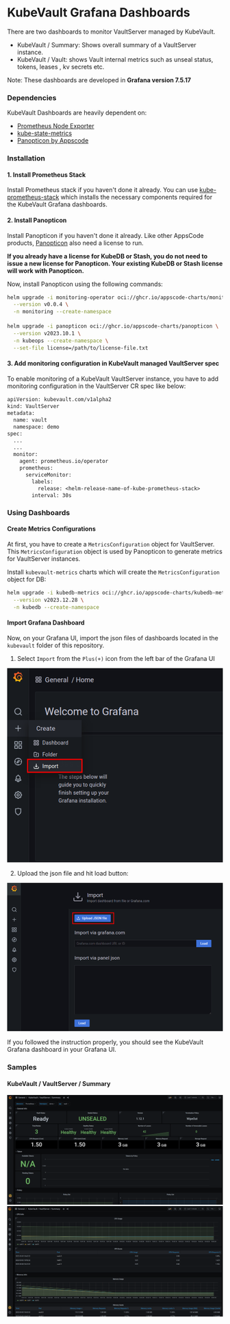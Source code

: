 # KubeVault Grafana Dashboards

There are two dashboards to monitor VaultServer managed by KubeVault.

- KubeVault / Summary: Shows overall summary of a VaultServer instance.
- KubeVault / Vault: shows Vault internal metrics such as unseal status, tokens, leases , kv secrets etc.

Note: These dashboards are developed in **Grafana version 7.5.17**

### Dependencies

KubeVault Dashboards are heavily dependent on:

- [Prometheus Node Exporter](https://github.com/prometheus/node_exporter)
- [kube-state-metrics](https://github.com/kubernetes/kube-state-metrics)
- [Panopticon by Appscode](https://byte.builders/blog/post/introducing-panopticon/)


### Installation

#### 1. Install Prometheus Stack

Install Prometheus stack if you haven't done it already. You can use [kube-prometheus-stack](https://artifacthub.io/packages/helm/prometheus-community/kube-prometheus-stack) which installs the necessary components required for the KubeVault Grafana dashboards.

#### 2. Install Panopticon

Install Panopticon if you haven't done it already. Like other AppsCode products, [Panopticon](https://byte.builders/blog/post/introducing-panopticon/) also need a license to run.

**If you already have a license for KubeDB or Stash, you do not need to issue a new license for Panopticon. Your existing KubeDB or Stash license will work with Panopticon.**

Now, install Panopticon using the following commands:

```bash
helm upgrade -i monitoring-operator oci://ghcr.io/appscode-charts/monitoring-operator \
  --version v0.0.4 \
  -n monitoring --create-namespace

helm upgrade -i panopticon oci://ghcr.io/appscode-charts/panopticon \
  --version v2023.10.1 \
  -n kubeops --create-namespace \
  --set-file license=/path/to/license-file.txt
```

#### 3. Add monitoring configuration in KubeVault managed VaultServer spec

To enable monitoring of a KubeVault VaultServer instance, you have to add monitoring configuration in the VaultServer CR spec like below:

```
apiVersion: kubevault.com/v1alpha2
kind: VaultServer
metadata:
  name: vault
  namespace: demo
spec:
  ...
  ...
  monitor:
    agent: prometheus.io/operator
    prometheus:
      serviceMonitor:
        labels:
          release: <helm-release-name-of-kube-prometheus-stack>
        interval: 30s
```

### Using Dashboards

#### Create  Metrics Configurations

At first, you have to create a `MetricsConfiguration` object for VaultServer. This `MetricsConfiguration` object is used by Panopticon to generate metrics for VaultServer instances.

Install `kubevault-metrics` charts which will create the `MetricsConfiguration` object for DB:

```bash
helm upgrade -i kubedb-metrics oci://ghcr.io/appscode-charts/kubedb-metrics \
  --version v2023.12.28 \
  -n kubedb --create-namespace
```

#### Import Grafana Dashboard

Now, on your Grafana UI, import the json files of dashboards located in the `kubevault` folder of this repository.


1. Select `Import` from the `Plus(+)` icon from the left bar of the Grafana UI

![Import New Dashboard](/kubevault/images/import_dashboard_1.png)

2. Upload the json file and hit load button:

![Upload Dashboard JSON](/kubevault/images/import_dashboard_2.png)


If you followed the instruction properly, you should see the KubeVault Grafana dashboard in your Grafana UI.

### Samples

####  KubeVault / VaultServer / Summary

![KubeVault / VaultServer / Summary](/kubevault/images/VaultServerSummary1.png)
![KubeVault / VaultServer / Summary](/kubevault/images/VaultServerSummary2.png)
